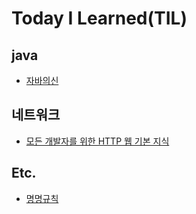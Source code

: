 # Today I Learned(TIL)

## java
- [자바의신](https://github.com/Jammini/TIL/blob/master/java/godofjava.md)

## 네트워크
- [모든 개발자를 위한 HTTP 웹 기본 지식](https://github.com/Jammini/TIL/blob/master/network/%EB%AA%A8%EB%93%A0%20%EA%B0%9C%EB%B0%9C%EC%9E%90%EB%A5%BC%20%EC%9C%84%ED%95%9C%20HTTP%20%EC%9B%B9%20%EA%B8%B0%EB%B3%B8%20%EC%A7%80%EC%8B%9D.md)

## Etc.
- [명명규칙](https://github.com/Jammini/TIL/blob/master/etc/%EB%AA%85%EB%AA%85%EA%B7%9C%EC%B9%99.md)
